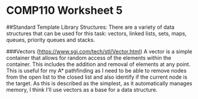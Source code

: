 # COMP110 Worksheet 5

##Standard Template Library Structures:
There are a variety of data structures that can be used for this task: vectors, linked lists, sets, maps, queues, priority queues and stacks.

###Vectors (https://www.sgi.com/tech/stl/Vector.html)
A vector is a simple container that allows for random access of the elements within the container. This includes the addition and removal of elements at any point. This is useful for my A* pathfinding as I need to be able to remove nodes from the open list to the closed list and also identify if the current node is the target. As this is described as the simplest, as it automatically manages memory, I think I'll use vectors as a base for a data structure.

